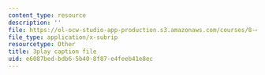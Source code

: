 ```yaml
---
content_type: resource
description: ''
file: https://ol-ocw-studio-app-production.s3.amazonaws.com/courses/8-422-atomic-and-optical-physics-ii-spring-2013/e6087bedbdb65b408f87e4feeb41e8ec_TJUXTASd0g0.vtt
file_type: application/x-subrip
resourcetype: Other
title: 3play caption file
uid: e6087bed-bdb6-5b40-8f87-e4feeb41e8ec
---
```

